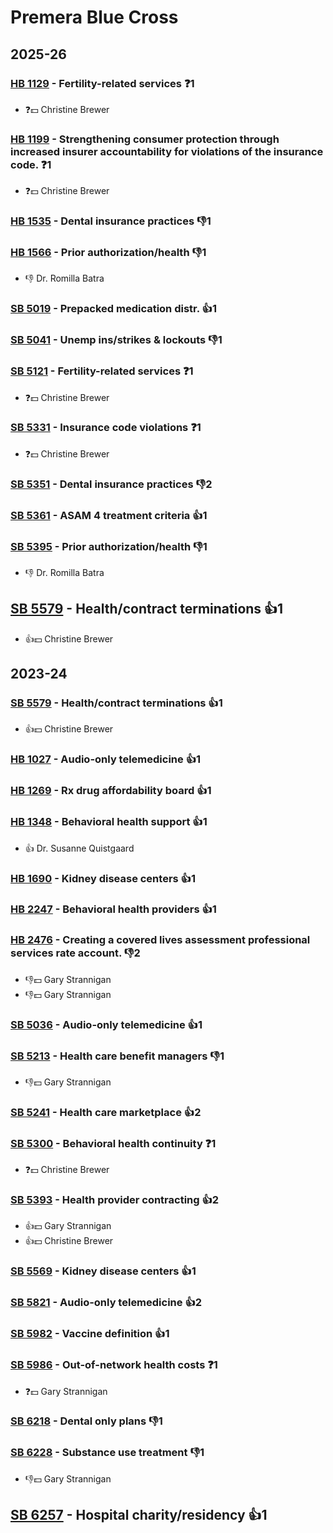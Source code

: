 # Premera Blue Cross
## 2025-26

### [HB 1129](/bill/2025-26/hb/1129/) - Fertility-related services   ❓1
* ❓💵 Christine Brewer

### [HB 1199](/bill/2025-26/hb/1199/) - Strengthening consumer protection through increased insurer accountability for violations of the insurance code.   ❓1
* ❓💵 Christine Brewer

### [HB 1535](/bill/2025-26/hb/1535/) - Dental insurance practices  👎1 

### [HB 1566](/bill/2025-26/hb/1566/) - Prior authorization/health  👎1 
* 👎 Dr. Romilla Batra

### [SB 5019](/bill/2025-26/sb/5019/) - Prepacked medication distr. 👍1  

### [SB 5041](/bill/2025-26/sb/5041/) - Unemp ins/strikes & lockouts  👎1 

### [SB 5121](/bill/2025-26/sb/5121/) - Fertility-related services   ❓1
* ❓💵 Christine Brewer

### [SB 5331](/bill/2025-26/sb/5331/) - Insurance code violations   ❓1
* ❓💵 Christine Brewer

### [SB 5351](/bill/2025-26/sb/5351/) - Dental insurance practices  👎2 

### [SB 5361](/bill/2025-26/sb/5361/) - ASAM 4 treatment criteria 👍1  

### [SB 5395](/bill/2025-26/sb/5395/) - Prior authorization/health  👎1 
* 👎 Dr. Romilla Batra

## [SB 5579](/bill/2025-26/sb/5579/) - Health/contract terminations 👍1  
* 👍💵 Christine Brewer

## 2023-24

### [SB 5579](/bill/2023-24/sb/5579/) - Health/contract terminations 👍1  
* 👍💵 Christine Brewer

### [HB 1027](/bill/2023-24/hb/1027/) - Audio-only telemedicine 👍1  

### [HB 1269](/bill/2023-24/hb/1269/) - Rx drug affordability board 👍1  

### [HB 1348](/bill/2023-24/hb/1348/) - Behavioral health support 👍1  
* 👍 Dr. Susanne Quistgaard

### [HB 1690](/bill/2023-24/hb/1690/) - Kidney disease centers 👍1  

### [HB 2247](/bill/2023-24/hb/2247/) - Behavioral health providers 👍1  

### [HB 2476](/bill/2023-24/hb/2476/) - Creating a covered lives assessment professional services rate account.  👎2 
* 👎💵 Gary Strannigan
* 👎💵 Gary Strannigan

### [SB 5036](/bill/2023-24/sb/5036/) - Audio-only telemedicine 👍1  

### [SB 5213](/bill/2023-24/sb/5213/) - Health care benefit managers  👎1 
* 👎💵 Gary Strannigan

### [SB 5241](/bill/2023-24/sb/5241/) - Health care marketplace 👍2  

### [SB 5300](/bill/2023-24/sb/5300/) - Behavioral health continuity   ❓1
* ❓💵 Christine Brewer

### [SB 5393](/bill/2023-24/sb/5393/) - Health provider contracting 👍2  
* 👍💵 Gary Strannigan
* 👍💵 Christine Brewer

### [SB 5569](/bill/2023-24/sb/5569/) - Kidney disease centers 👍1  

### [SB 5821](/bill/2023-24/sb/5821/) - Audio-only telemedicine 👍2  

### [SB 5982](/bill/2023-24/sb/5982/) - Vaccine definition 👍1  

### [SB 5986](/bill/2023-24/sb/5986/) - Out-of-network health costs   ❓1
* ❓💵 Gary Strannigan

### [SB 6218](/bill/2023-24/sb/6218/) - Dental only plans  👎1 

### [SB 6228](/bill/2023-24/sb/6228/) - Substance use treatment  👎1 
* 👎💵 Gary Strannigan

## [SB 6257](/bill/2023-24/sb/6257/) - Hospital charity/residency 👍1  
